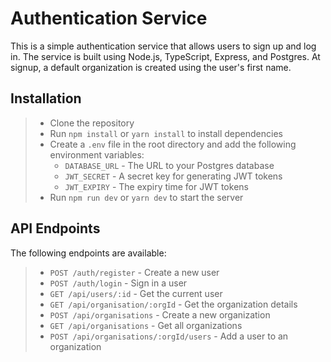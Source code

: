 # Authentication Service

This is a simple authentication service that allows users to sign up and log in. The service is built using Node.js, TypeScript, Express, and Postgres. At signup, a default organization is created using the user's first name.

## Installation

> - Clone the repository
> - Run `npm install` or `yarn install` to install dependencies
> - Create a `.env` file in the root directory and add the following environment variables:
>   - `DATABASE_URL` - The URL to your Postgres database
>   - `JWT_SECRET` - A secret key for generating JWT tokens
>   - `JWT_EXPIRY` - The expiry time for JWT tokens
> - Run `npm run dev` or `yarn dev` to start the server

## API Endpoints

The following endpoints are available:

> - `POST /auth/register` - Create a new user
> - `POST /auth/login` - Sign in a user
> - `GET /api/users/:id` - Get the current user
> - `GET /api/organisation/:orgId` - Get the organization details
> - `POST /api/organisations` - Create a new organization
> - `GET /api/organisations` - Get all organizations
> - `POST /api/organisations/:orgId/users` - Add a user to an organization
